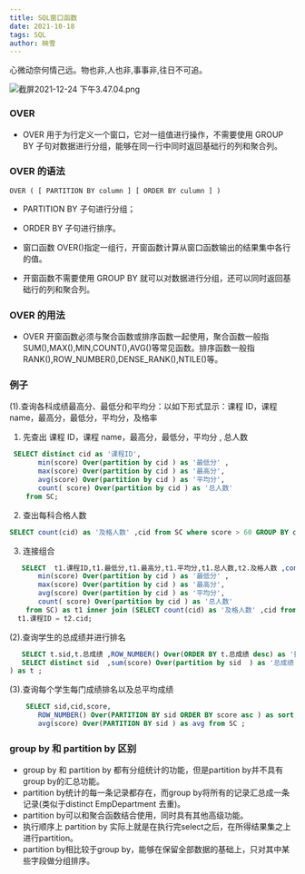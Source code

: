 ```yaml
---
title: SQL窗口函数
date: 2021-10-18
tags: SQL
author: 映雪
---
```


心微动奈何情己远。物也非,人也非,事事非,往日不可追。

<!--more-->

![截屏2021-12-24 下午3.47.04.png](/images/2021/12/24/Y9AhKsw7D368dtH.png)

### OVER

- OVER 用于为行定义一个窗口，它对一组值进行操作，不需要使用 GROUP BY 子句对数据进行分组，能够在同一行中同时返回基础行的列和聚合列。

### OVER 的语法

```
OVER ( [ PARTITION BY column ] [ ORDER BY culumn ] )
```

- PARTITION BY 子句进行分组；
- ORDER BY 子句进行排序。

- 窗口函数 OVER()指定一组行，开窗函数计算从窗口函数输出的结果集中各行的值。
- 开窗函数不需要使用 GROUP BY 就可以对数据进行分组，还可以同时返回基础行的列和聚合列。

### OVER 的用法

- OVER 开窗函数必须与聚合函数或排序函数一起使用，聚合函数一般指 SUM(),MAX(),MIN,COUNT(),AVG()等常见函数。排序函数一般指 RANK(),ROW_NUMBER(),DENSE_RANK(),NTILE()等。


### 例子

(1).查询各科成绩最高分、最低分和平均分：以如下形式显示：课程 ID，课程 name，最高分，最低分，平均分，及格率

1. 先查出 课程 ID，课程 name，最高分，最低分，平均分 , 总人数

```sql
 SELECT distinct cid as '课程ID',
       min(score) Over(partition by cid ) as '最低分' ,
       max(score) Over(partition by cid ) as '最高分',
       avg(score) Over(partition by cid ) as '平均分',
       count( score) Over(partition by cid ) as '总人数'
    from SC;
```

2. 查出每科合格人数

```sql
SELECT count(cid) as '及格人数' ,cid from SC where score > 60 GROUP BY cid;
```

3. 连接组合

```sql
   SELECT  t1.课程ID,t1.最低分,t1.最高分,t1.平均分,t1.总人数,t2.及格人数 ,concat(ROUND(t2.及格人数 *100/t1.总人数,0),'%')  as '及格率' from ( SELECT distinct cid as '课程ID',
       min(score) Over(partition by cid ) as '最低分' ,
       max(score) Over(partition by cid ) as '最高分',
       avg(score) Over(partition by cid ) as '平均分',
       count( score) Over(partition by cid ) as '总人数'
    from SC) as t1 inner join (SELECT count(cid) as '及格人数' ,cid from SC where score > 60 GROUP BY cid) as t2 WHERE
  t1.课程ID = t2.cid;
```

(2).查询学生的总成绩并进行排名

```sql
   SELECT t.sid,t.总成绩 ,ROW_NUMBER() Over(ORDER BY t.总成绩 desc) as '排名' from   (
   SELECT distinct sid  ,sum(score) Over(partition by sid  ) as '总成绩'  from SC
) as t ;
```

(3).查询每个学生每门成绩排名以及总平均成绩

```sql
    SELECT sid,cid,score,
       ROW_NUMBER() Over(PARTITION BY sid ORDER BY score asc ) as sort,
       avg(score) Over(PARTITION BY sid ) as avg from SC ;
```

### group by 和 partition by 区别

- group by 和 partition by 都有分组统计的功能，但是partition by并不具有group by的汇总功能。
- partition by统计的每一条记录都存在，而group by将所有的记录汇总成一条记录(类似于distinct EmpDepartment 去重)。
- partition by可以和聚合函数结合使用，同时具有其他高级功能。
- 执行顺序上 partition by 实际上就是在执行完select之后，在所得结果集之上进行partition。
- partition by相比较于group by，能够在保留全部数据的基础上，只对其中某些字段做分组排序。